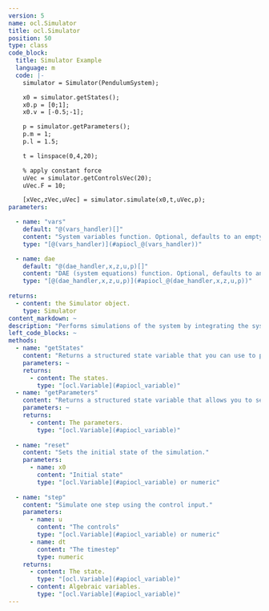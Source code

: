 ```yaml
---
version: 5
name: ocl.Simulator
title: ocl.Simulator
position: 50
type: class
code_block:
  title: Simulator Example
  language: m
  code: |-
    simulator = Simulator(PendulumSystem);

    x0 = simulator.getStates();
    x0.p = [0;1];
    x0.v = [-0.5;-1];

    p = simulator.getParameters();
    p.m = 1;
    p.l = 1.5;

    t = linspace(0,4,20);

    % apply constant force
    uVec = simulator.getControlsVec(20);
    uVec.F = 10;

    [xVec,zVec,uVec] = simulator.simulate(x0,t,uVec,p);
parameters:

  - name: "vars"
    default: "@(vars_handler)[]"
    content: "System variables function. Optional, defaults to an empty function handle."
    type: "[@(vars_handler)](#apiocl_@(vars_handler))"

  - name: dae
    default: "@(dae_handler,x,z,u,p)[]"
    content: "DAE (system equations) function. Optional, defaults to an empty function handle."
    type: "[@(dae_handler,x,z,u,p)](#apiocl_@(dae_handler,x,z,u,p))"
    
returns:
  - content: the Simulator object.
    type: Simulator
content_markdown: ~
description: "Performs simulations of the system by integrating the system dynamics."
left_code_blocks: ~
methods:
  - name: "getStates"
    content: "Returns a structured state variable that you can use to pass as the initial state to the simulator. All variable values default to zero."
    parameters: ~
    returns:
      - content: The states.
        type: "[ocl.Variable](#apiocl_variable)"
  - name: "getParameters"
    content: "Returns a structured state variable that allows you to set parameters for the simulation. All parameter values default to zero."
    parameters: ~
    returns:
      - content: The parameters.
        type: "[ocl.Variable](#apiocl_variable)"
        
  - name: "reset"
    content: "Sets the initial state of the simulation."
    parameters:  
      - name: x0
        content: "Initial state"
        type: "[ocl.Variable](#apiocl_variable) or numeric"
  
  - name: "step"
    content: "Simulate one step using the control input."
    parameters:  
      - name: u
        content: "The controls"
        type: "[ocl.Variable](#apiocl_variable) or numeric"
      - name: dt
        content: "The timestep"
        type: numeric
    returns:
      - content: The state.
        type: "[ocl.Variable](#apiocl_variable)"
      - content: Algebraic variables.
        type: "[ocl.Variable](#apiocl_variable)"
---
```

